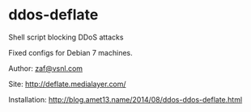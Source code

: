 ddos-deflate
============

Shell script blocking DDoS attacks

Fixed configs for Debian 7 machines.

Author: zaf@vsnl.com

Site: http://deflate.medialayer.com/

Installation: http://blog.amet13.name/2014/08/ddos-ddos-deflate.html
